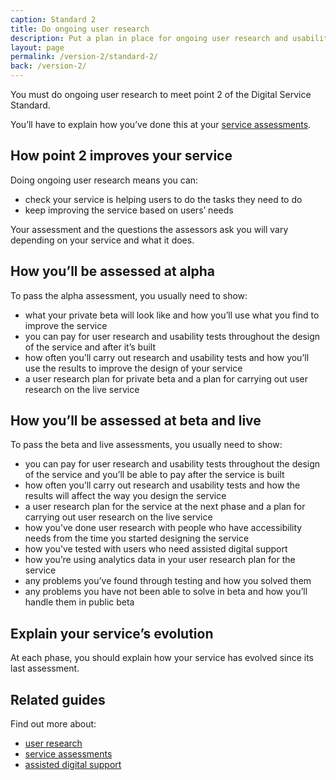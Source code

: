 ```yaml
---
caption: Standard 2
title: Do ongoing user research
description: Put a plan in place for ongoing user research and usability testing to continuously seek feedback from users to improve the service.
layout: page
permalink: /version-2/standard-2/
back: /version-2/
---
```


You must do ongoing user research to meet point 2 of the Digital Service Standard.

You’ll have to explain how you’ve done this at your [service assessments](https://www.gov.uk/service-manual/service-assessments/how-service-assessments-work).

## How point 2 improves your service

Doing ongoing user research means you can:

- check your service is helping users to do the tasks they need to do
- keep improving the service based on users’ needs

Your assessment and the questions the assessors ask you will vary depending on your service and what it does.

## How you’ll be assessed at alpha

To pass the alpha assessment, you usually need to show:

- what your private beta will look like and how you’ll use what you find to improve the service
- you can pay for user research and usability tests throughout the design of the service and after it’s built
- how often you’ll carry out research and usability tests and how you’ll use the results to improve the design of your service
- a user research plan for private beta and a plan for carrying out user research on the live service

## How you’ll be assessed at beta and live

To pass the beta and live assessments, you usually need to show:

- you can pay for user research and usability tests throughout the design of the service and you’ll be able to pay after the service is built
- how often you’ll carry out research and usability tests and how the results will affect the way you design the service
- a user research plan for the service at the next phase and a plan for carrying out user research on the live service
- how you’ve done user research with people who have accessibility needs from the time you started designing the service
- how you’ve tested with users who need assisted digital support
- how you’re using analytics data in your user research plan for the service
- any problems you’ve found through testing and how you solved them
- any problems you have not been able to solve in beta and how you’ll handle them in public beta

## Explain your service’s evolution

At each phase, you should explain how your service has evolved since its last assessment.

## Related guides

Find out more about:

- [user research](https://www.gov.uk/service-manual/user-research)
- [service assessments](https://www.gov.uk/service-manual/service-assessments)
- [assisted digital support](https://www.gov.uk/service-manual/helping-people-to-use-your-service/assisted-digital-support-introduction)
